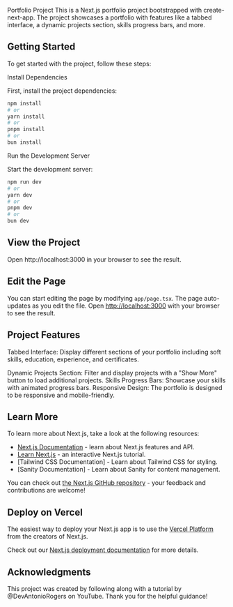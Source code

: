 Portfolio Project
This is a Next.js portfolio project bootstrapped with create-next-app. The project showcases a portfolio with features like a tabbed interface, a dynamic projects section, skills progress bars, and more.


## Getting Started
To get started with the project, follow these steps:

Install Dependencies

First, install the project dependencies:

```bash
npm install
# or
yarn install
# or
pnpm install
# or
bun install
```
Run the Development Server

Start the development server:

```bash
npm run dev
# or
yarn dev
# or
pnpm dev
# or
bun dev
```

## View the Project

Open http://localhost:3000 in your browser to see the result.

## Edit the Page

You can start editing the page by modifying `app/page.tsx`. The page auto-updates as you edit the file.
Open [http://localhost:3000](http://localhost:3000) with your browser to see the result.

## Project Features

Tabbed Interface: Display different sections of your portfolio including soft skills, education, experience, and certificates.

Dynamic Projects Section: Filter and display projects with a "Show More" button to load additional projects.
Skills Progress Bars: Showcase your skills with animated progress bars.
Responsive Design: The portfolio is designed to be responsive and mobile-friendly.

## Learn More

To learn more about Next.js, take a look at the following resources:

- [Next.js Documentation](https://nextjs.org/docs) - learn about Next.js features and API.
- [Learn Next.js](https://nextjs.org/learn) - an interactive Next.js tutorial.
- [Tailwind CSS Documentation] - Learn about Tailwind CSS for styling.
- [Sanity Documentation] - Learn about Sanity for content management.

You can check out [the Next.js GitHub repository](https://github.com/vercel/next.js/) - your feedback and contributions are welcome!

## Deploy on Vercel

The easiest way to deploy your Next.js app is to use the [Vercel Platform](https://vercel.com/new?utm_medium=default-template&filter=next.js&utm_source=create-next-app&utm_campaign=create-next-app-readme) from the creators of Next.js.

Check out our [Next.js deployment documentation](https://nextjs.org/docs/deployment) for more details.

## Acknowledgments

This project was created by following along with a tutorial by @DevAntonioRogers on YouTube. Thank you for the helpful guidance!